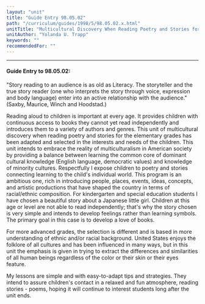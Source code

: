 ```yaml
---
layout: "unit"
title: "Guide Entry 98.05.02"
path: "/curriculum/guides/1998/5/98.05.02.x.html"
unitTitle: "Multicultural Discovery When Reading Poetry and Stories for the Elementary Grades"
unitAuthor: "Yolanda U. Trapp"
keywords: ""
recommendedFor: ""
---
```

<body>
<hr/>
 <h4>
  Guide Entry to 98.05.02:
 </h4>
 "Story reading to an audience is as old as Literacy.  The storyteller and the true story reader (one who interprets the story through voice, expression and body language) enter into an active relationship with the audience."  (Saxby, Maurice, Winch and Hoodstad.)
 <p>
  Reading aloud to children is important at every age.  It provides children with continuous access to books they cannot yet read independently and introduces them to a variety of authors and genres.  This unit of multicultural discovery when reading poetry and stories for the elementary grades has been adapted and selected in the interests and needs of the children.  This unit intends to embrace the reality of multiculturalism in American society by providing a balance between learning the common core of dominant cultural knowledge (English language, democratic values) and knowledge of minority cultures.  Respectfully I expose children to poetry and stories connecting learning to the child's individual world.  This program is an ambitious one, rich in introducing people, places, events, ideas, concepts, and artistic productions that have shaped the country in terms of racial/ethnic composition.  For kindergarten and special education students I have chosen a beautiful story about a Japanese little girl.  Children at this age or level are not able to read independently; that's why the story chosen is very simple and intends to develop feelings rather than learning symbols.  The primary goal in this case is to develop a love of books.
 </p>
 <p>
  For more advanced grades, the selection is different and is based in more understanding of ethnic and/or racial background.  United States enjoys the folklore of all cultures and has been influenced in many ways, but in this unit the emphasis is given in trying to extract the differences and similarities of all human beings regardless of the color or their skin or their eyes feature.
 </p>
 <p>
  My lessons are simple and with easy-to-adapt tips and strategies.  They intend to assure children's contact in a relaxed and fun atmosphere, reading stories - poems, hoping it will continue to interest students long after the unit ends.
 </p>

</body>